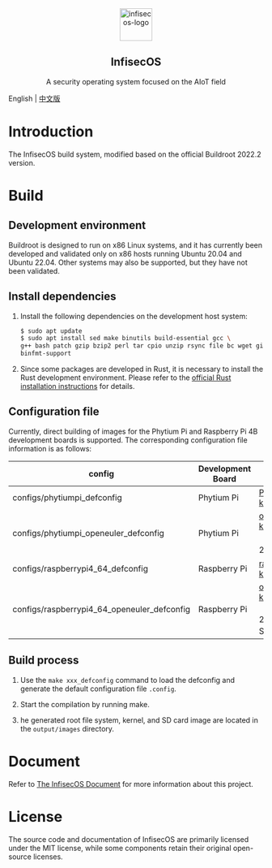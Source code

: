 <div align="center">

<img src="https://qclic.github.io/images/site/logo.svg" alt="infisecos-logo" width="64">

</div>

<h2 align="center">InfisecOS</h1>

<p align="center">A security operating system focused on the AIoT field</p>

<!-- <div align="center">

[![GitHub stars](https://img.shields.io/github/stars/qclic/InfisecOS?logo=github)](https://github.com/qclic/InfisecOS/stargazers)
[![GitHub forks](https://img.shields.io/github/forks/qclic/InfisecOS?logo=github)](https://github.com/qclic/InfisecOS/network)
[![license](https://img.shields.io/github/license/qclic/InfisecOS)](https://github.com/ZCShou/GoGoGo/blob/master/LICENSE)

</div> -->

English | [中文版](README_CN.md)

# Introduction

The InfisecOS build system, modified based on the official Buildroot 2022.2 version.

# Build

## Development environment

Buildroot is designed to run on x86 Linux systems, and it has currently been developed and validated only on x86 hosts running Ubuntu 20.04 and Ubuntu 22.04. Other systems may also be supported, but they have not been validated.

## Install dependencies

1. Install the following dependencies on the development host system:

    ```bash
    $ sudo apt update
    $ sudo apt install sed make binutils build-essential gcc \
    g++ bash patch gzip bzip2 perl tar cpio unzip rsync file bc wget git \
    binfmt-support
    ```

2. Since some packages are developed in Rust, it is necessary to install the Rust development environment. Please refer to the [official Rust installation instructions](https://www.rust-lang.org/learn/get-started) for details.

## Configuration file

Currently, direct building of images for the Phytium Pi and Raspberry Pi 4B development boards is supported. The corresponding configuration file information is as follows:

| config | Development Board | Kernel | Version |
|----|----|----|----|
| configs/phytiumpi_defconfig | Phytium Pi| [Phytium kernel](https://gitee.com/phytium_embedded/phytium-linux-kernel) | 5.10 |
| configs/phytiumpi_openeuler_defconfig | Phytium Pi | [openEuler kernel](https://gitee.com/openeuler/phytium-kernel)（openEuler-22.03-LTS） | 5.10 |
| configs/raspberrypi4_64_defconfig | Raspberry Pi | [raspberrypi kernel](https://github.com/raspberrypi/linux) | 5.10 |
| configs/raspberrypi4_64_openeuler_defconfig | Raspberry Pi | [openEuler kernel](https://gitee.com/openeuler/raspberrypi-kernel)（openEuler-22.03-LTS-SP2） | 5.10 |

## Build process

1. Use the `make xxx_defconfig` command to load the defconfig and generate the default configuration file `.config`.

2. Start the compilation by running make.

3. he generated root file system, kernel, and SD card image are located in the `output/images` directory.

# Document

Refer to [The InfisecOS Document](https://qclic.github.io/) for more information about this project.

# License

The source code and documentation of InfisecOS are primarily licensed under the MIT license, while some components retain their original open-source licenses.
